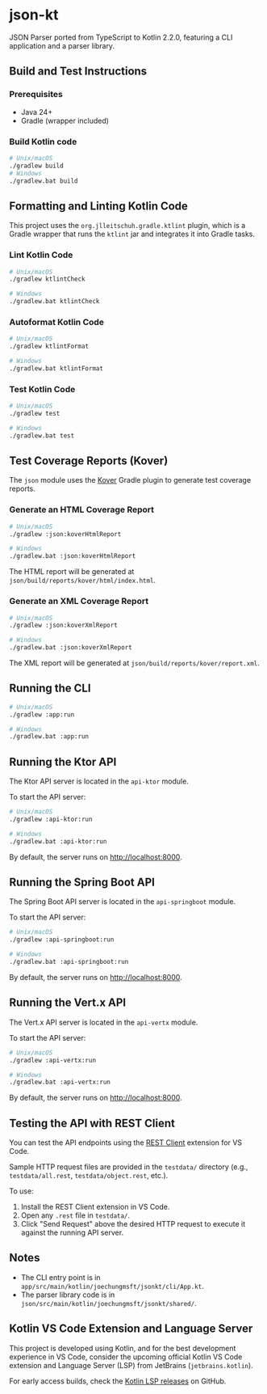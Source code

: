 # json-kt

JSON Parser ported from TypeScript to Kotlin 2.2.0, featuring a CLI application and a parser library.

## Build and Test Instructions

### Prerequisites

- Java 24+
- Gradle (wrapper included)

### Build Kotlin code

```sh
# Unix/macOS
./gradlew build
# Windows
./gradlew.bat build
```

## Formatting and Linting Kotlin Code

This project uses the `org.jlleitschuh.gradle.ktlint` plugin, which is a Gradle wrapper that runs the `ktlint` jar and integrates it into Gradle tasks.

### Lint Kotlin Code

```sh
# Unix/macOS
./gradlew ktlintCheck
```

```sh
# Windows
./gradlew.bat ktlintCheck
```

### Autoformat Kotlin Code

```sh
# Unix/macOS
./gradlew ktlintFormat
```

```sh
# Windows
./gradlew.bat ktlintFormat
```

### Test Kotlin Code

```sh
# Unix/macOS
./gradlew test
```

```sh
# Windows
./gradlew.bat test
```

## Test Coverage Reports (Kover)

The `json` module uses the [Kover](https://github.com/Kotlin/kover) Gradle plugin to generate test coverage reports.

### Generate an HTML Coverage Report

```sh
# Unix/macOS
./gradlew :json:koverHtmlReport
```

```sh
# Windows
./gradlew.bat :json:koverHtmlReport
```

The HTML report will be generated at `json/build/reports/kover/html/index.html`.

### Generate an XML Coverage Report

```sh
# Unix/macOS
./gradlew :json:koverXmlReport
```

```sh
# Windows
./gradlew.bat :json:koverXmlReport
```

The XML report will be generated at `json/build/reports/kover/report.xml`.

## Running the CLI

```sh
# Unix/macOS
./gradlew :app:run
```

```sh
# Windows
./gradlew.bat :app:run
```

## Running the Ktor API

The Ktor API server is located in the `api-ktor` module.

To start the API server:

```sh
# Unix/macOS
./gradlew :api-ktor:run
```

```sh
# Windows
./gradlew.bat :api-ktor:run
```

By default, the server runs on [http://localhost:8000](http://localhost:8000).

## Running the Spring Boot API

The Spring Boot API server is located in the `api-springboot` module.

To start the API server:

```sh
# Unix/macOS
./gradlew :api-springboot:run
```

```sh
# Windows
./gradlew.bat :api-springboot:run
```

By default, the server runs on [http://localhost:8000](http://localhost:8000).

## Running the Vert.x API

The Vert.x API server is located in the `api-vertx` module.

To start the API server:

```sh
# Unix/macOS
./gradlew :api-vertx:run
```

```sh
# Windows
./gradlew.bat :api-vertx:run
```

By default, the server runs on [http://localhost:8000](http://localhost:8000).

## Testing the API with REST Client

You can test the API endpoints using the [REST Client](https://marketplace.visualstudio.com/items?itemName=humao.rest-client) extension for VS Code.

Sample HTTP request files are provided in the `testdata/` directory (e.g., `testdata/all.rest`, `testdata/object.rest`, etc.).

To use:

1. Install the REST Client extension in VS Code.
2. Open any `.rest` file in `testdata/`.
3. Click "Send Request" above the desired HTTP request to execute it against the running API server.

## Notes

- The CLI entry point is in `app/src/main/kotlin/joechungmsft/jsonkt/cli/App.kt`.
- The parser library code is in `json/src/main/kotlin/joechungmsft/jsonkt/shared/`.

## Kotlin VS Code Extension and Language Server

This project is developed using Kotlin, and for the best development experience in VS Code, consider the upcoming official Kotlin VS Code extension and Language Server (LSP) from JetBrains (`jetbrains.kotlin`).

For early access builds, check the [Kotlin LSP releases](https://github.com/Kotlin/kotlin-lsp/blob/main/RELEASES.md) on GitHub.
